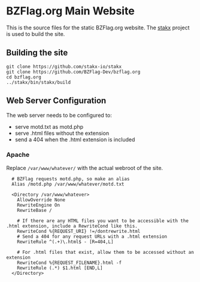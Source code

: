 # BZFlag.org Main Website

This is the source files for the static BZFlag.org website. The [stakx](https://github.com/stakx-io/stakx) project is used to build the site. 

## Building the site

```
git clone https://github.com/stakx-io/stakx
git clone https://github.com/BZFlag-Dev/bzflag.org
cd bzflag.org
../stakx/bin/stakx/build
```

## Web Server Configuration

The web server needs to be configured to:
- serve motd.txt as motd.php
- serve .html files without the extension
- send a 404 when the .html extension is included

### Apache

Replace `/var/www/whatever/` with the actual webroot of the site.

```
  # BZFlag requests motd.php, so make an alias
  Alias /motd.php /var/www/whatever/motd.txt

  <Directory /var/www/whatever>
    AllowOverride None
    RewriteEngine On
    RewriteBase /
    
    # If there are any HTML files you want to be accessible with the .html extension, include a RewriteCond like this.
    RewriteCond %{REQUEST_URI} !=/dontrewrite.html
    # Send a 404 for any request URLs with a .html extension
    RewriteRule ^(.+)\.html$ - [R=404,L]
    
    # For .html files that exist, allow them to be accessed without an extension 
    RewriteCond %{REQUEST_FILENAME}.html -f
    RewriteRule (.*) $1.html [END,L]
  </Directory>
```
